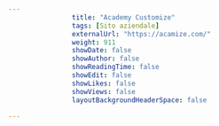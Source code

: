 ---
                title: "Academy Customize"
                tags: [Sito aziendale]
                externalUrl: "https://acamize.com/"
                weight: 911
                showDate: false
                showAuthor: false
                showReadingTime: false
                showEdit: false
                showLikes: false
                showViews: false
                layoutBackgroundHeaderSpace: false
                ---

